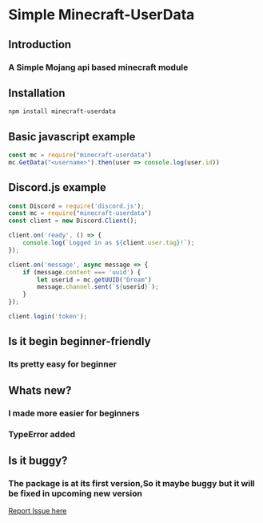 Simple  Minecraft-UserData
======================
## Introduction
### A Simple Mojang api based minecraft module
## Installation
```bash
npm install minecraft-userdata
```
## Basic javascript example
```js
const mc = require("minecraft-userdata")
mc.GetData("<username>").then(user => console.log(user.id))
```
## Discord.js example
```js
const Discord = require('discord.js');
const mc = require("minecraft-userdata")
const client = new Discord.Client();

client.on('ready', () => {
	console.log(`Logged in as ${client.user.tag}!`);
});

client.on('message', async message => {
	if (message.content === 'uuid') {
        let userid = mc.getUUID("Dream")
		message.channel.sent(`${userid}`);
	}
});

client.login('token');
```
## Is it begin beginner-friendly
### Its pretty easy for beginner

## Whats new?
### I made more easier for beginners
### TypeError added
## Is it **buggy**?
### The package is at its first version,So it maybe buggy but it will be fixed in upcoming new version
[Report Issue here](https://github.com/hitontwo2/minecraft-userdata)